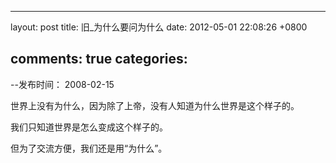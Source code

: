 
---
layout: post
title: 旧_为什么要问为什么
date: 2012-05-01 22:08:26 +0800

comments: true
categories: 
---

--发布时间： 2008-02-15

世界上没有为什么，因为除了上帝，没有人知道为什么世界是这个样子的。

我们只知道世界是怎么变成这个样子的。

但为了交流方便，我们还是用“为什么”。